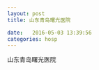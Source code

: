 ```yaml
--- 
layout: post 
title: 山东青岛曙光医院

date:   2016-05-03 13:39:56 
categories: hosp 
--- 
```

   
山东青岛曙光医院

